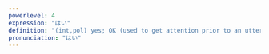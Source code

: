 ```yaml
---
powerlevel: 4
expression: "はい"
definition: "(int,pol) yes; OK (used to get attention prior to an utterance); okay; giddy-up; giddap; (P)"
pronunciation: "はい"
---
```

